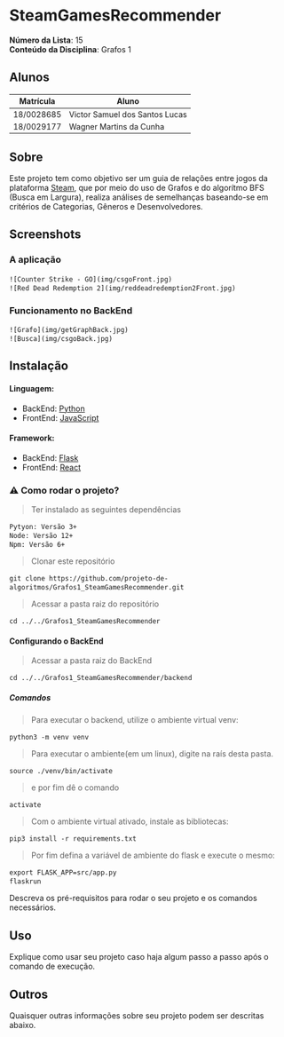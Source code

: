 # SteamGamesRecommender

**Número da Lista**: 15<br>
**Conteúdo da Disciplina**: Grafos 1<br>

## Alunos
|Matrícula | Aluno |
| -- | -- |
| 18/0028685  |  Victor Samuel dos Santos Lucas |
| 18/0029177  |  Wagner Martins da Cunha |

## Sobre 
Este projeto tem como objetivo ser um guia de relações entre jogos da plataforma [Steam](https://store.steampowered.com/?l=portuguese), que por meio do uso de Grafos e do algorítmo BFS (Busca em Largura), realiza análises de semelhanças baseando-se em critérios de Categorias, Gêneros e Desenvolvedores. 


## Screenshots

### A aplicação
    ![Counter Strike - GO](img/csgoFront.jpg)
    ![Red Dead Redemption 2](img/reddeadredemption2Front.jpg)

### Funcionamento no BackEnd
    ![Grafo](img/getGraphBack.jpg)
    ![Busca](img/csgoBack.jpg)

## Instalação 
#### Linguagem: 
* BackEnd: [Python](https://www.python.org/)
* FrontEnd: [JavaScript](https://www.javascript.com/)

#### Framework:
* BackEnd: [Flask](https://flask.palletsprojects.com/en/1.1.x/)
* FrontEnd: [React](https://pt-br.reactjs.org/)


### :warning: Como rodar o projeto?
> Ter instalado as seguintes dependências
    
    Pytyon: Versão 3+
    Node: Versão 12+
    Npm: Versão 6+
> Clonar este repositório

    git clone https://github.com/projeto-de-algoritmos/Grafos1_SteamGamesRecommender.git
> Acessar a pasta raiz do repositório 

    cd ../../Grafos1_SteamGamesRecommender
#### Configurando o BackEnd
> Acessar a pasta raiz do BackEnd

    cd ../../Grafos1_SteamGamesRecommender/backend
##### Comandos
> Para executar o backend, utilize o ambiente virtual venv:

    python3 -m venv venv
> Para executar o ambiente(em um linux), digite na raís desta pasta.

    source ./venv/bin/activate
> e por fim dê o comando

    activate
> Com o ambiente virtual ativado, instale as bibliotecas:

    pip3 install -r requirements.txt
> Por fim defina a variável de ambiente do flask e execute o mesmo:

    export FLASK_APP=src/app.py
    flaskrun

Descreva os pré-requisitos para rodar o seu projeto e os comandos necessários.

## Uso 
Explique como usar seu projeto caso haja algum passo a passo após o comando de execução.

## Outros 
Quaisquer outras informações sobre seu projeto podem ser descritas abaixo.




